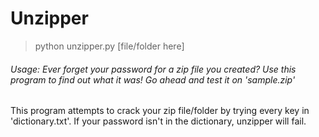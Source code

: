 Unzipper
===
> python unzipper.py [file/folder here]

###### Usage: Ever forget your password for a zip file you created? Use this program to find out what it was! Go ahead and test it on 'sample.zip'

This program attempts to crack your zip file/folder by trying every key in 'dictionary.txt'. If your password isn't in the dictionary, unzipper will fail.
